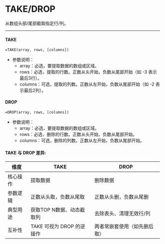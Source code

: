 # TAKE/DROP

从数组头部/尾部截取指定行/列。

---

#### TAKE

```excel
=TAKE(array, rows, [columns])  
```

- 参数说明​​：
    - array：必选，要提取数据的数组或区域。
    - rows：必选，提取的行数。正数从头开始，负数从尾部开始（如 -3 表示最后3行）。
    - columns：可选，提取的列数。正数从左开始，负数从尾部开始（如 -2 表示最后2列）。

#### DROP

```excel
=DROP(array, rows, [columns])
```

- 参数说明​​：
    - array：必选，要提取数据的数组或区域。
    - rows：必选，删除的行数。正数从头开始，负数从尾部开始。
    - columns：可选，删除的列数。正数从左开始，负数从尾部开始。

#### TAKE 与 DROP 差异​:

| 维度     | TAKE                       | DROP                         |
| -------- | -------------------------- | ---------------------------- |
| 核心操作 | 提取数据                   | 删除数据                     |
| 参数逻辑 | 正数从头取，负数从尾取     | 正数从头删，负数从尾删       |
| 典型用途 | 获取TOP  N数据、动态截取列 | 去除表头、清理无效行/列      |
| 互补性   | TAKE 可视为 DROP 的逆操作  | 两者常嵌套使用（如先删后取） |